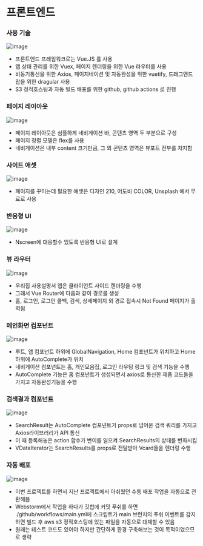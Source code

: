 # 프론트엔드

### 사용 기술

![image](https://user-images.githubusercontent.com/38436013/106381316-37db6b80-63fb-11eb-9dc7-d93616b8926b.png)

- 프론트엔드 프레임워크로는 Vue.JS 를 사용
- 앱 상태 관리를 위한 Vuex, 페이지 렌더링을 위한 Vue 라우터를 사용
- 비동기통신을 위한 Axios, 페이지네이션 및 자동완성을 위한 vuetify, 드래그앤드랍을 위한 dragular 사용
- S3 정적호스팅과 자동 빌드 배포를 위한 github, github actions 로 진행



### 페이지 레이아웃

![image](https://user-images.githubusercontent.com/38436013/106381325-3f027980-63fb-11eb-86b5-99bbaf3efe39.png)

- 페이지 레이아웃은 심플하게 네비게이션 바, 콘텐츠 영역 두 부분으로 구성
- 페이지 정렬 모델은 flex를 사용
- 네비게이션은 내부 content 크기만큼, 그 외 콘텐츠 영역은 뷰포트 전부를 차지함



### 사이트 애셋

![image](https://user-images.githubusercontent.com/38436013/106381330-46298780-63fb-11eb-81fe-3ded6a4d626d.png)

- 페이지를 꾸미는데 필요한 애셋은 디자인 210, 어도비 COLOR, Unsplash 에서 무료로 사용



### 반응형 UI

![image](https://user-images.githubusercontent.com/38436013/106381360-7cff9d80-63fb-11eb-835e-dbb142edff98.png)

- Nscreen에 대응할수 있도록 반응형 UI로 설계



### 뷰 라우터

![image](https://user-images.githubusercontent.com/38436013/106381364-838e1500-63fb-11eb-8061-7c13596a00c7.png)

- 우리집 사용설명서 앱은 클라이언트 사이드 렌더링을 수행
- 그래서 Vue Router에 다음과 같이 경로를 생성
- 홈, 로그인, 로그인 콜백, 검색, 상세페이지 외 경로 접속시 Not Found 페이지가 출력됨



### 메인화면 컴포넌트

![image](https://user-images.githubusercontent.com/38436013/106381371-9274c780-63fb-11eb-8710-61ed9308b87d.png)

- 루트, 앱 컴포넌트 하위에 GlobalNavigation, Home 컴포넌트가 위치하고 Home 하위에 AutoComplete가 위치
- 네비게이션 컴포넌트는 홈, 개인모음집, 로그인 라우팅 링크 및 검색 기능을 수행
- AutoComplete 기능은 홈 컴포넌트가 생성되면서 axios로 통신한 제품 코드들을 가지고 자동완성기능을 수행



### 검색결과 컴포넌트

![image](https://user-images.githubusercontent.com/38436013/106381388-a3253d80-63fb-11eb-8b89-bce3256ee3af.png)

- SearchResult는 AutoComplete 컴포넌트가 props로 넘어온 검색 쿼리를 가지고 Axios라이브러리가 API 통신
- 이 때 등록해놓은 action 함수가 변이를 일으켜 SearchResults의 상태를 변화시킴
- VDataIterator는 SearchResults를 props로 전달받아 Vcard들을 렌더링 수행



### 자동 배포

![image](https://user-images.githubusercontent.com/38436013/106381412-d7006300-63fb-11eb-9943-ad1b9eda18d7.png)

- 이번 프로젝트를 하면서 지난 프로젝트에서 아쉬웠던 수동 배포 작업을 자동으로 전환해봄
-  Webstorm에서 작업을 하다가 깃헙에 커밋 푸쉬를 하면 ./github/workflows/main.yml에 스크립트가 main 브런치의 푸쉬 이벤트를 감지하면 
  빌드 후 aws s3 정적호스팅에 있는 파일을 자동으로 대체할 수 있음 
- 원래는 테스트 코드도 있어야 하지만 간단하게 환경 구축해보는 것이 목적이었으므로 생략





